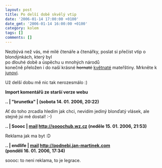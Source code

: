 ```yaml
---
layout: post
title: Po delší době skvělý vtip
date: '2006-01-14 17:00:00 +0100'
date_gmt: '2006-01-14 16:00:00 +0100'
category: kolem
tags: []
comments: []
---
```

<p>Nezbývá než vás, mé milé čtenáře a čtenářky, poslat si přečíst vtip o blondýnkách, který byl<br />
po dlouhé době a úspěchu u mnohých národů<br />
konečně přeložen i do naší krásné <del>hornaté</del> <ins>květnaté</ins> mateřštiny. Mrkněte k<br />
<a href="http://rs.reality-show.net/?text=105-blondaty-vtip">junovi</a>.</p>
<p>Už delší dobu mě nic tak nerozesmálo :)</p>
<div class="import-komentaru">
<p><strong>Import komentářů ze starší verze webu</strong></p>
<div class="comment">
<p style="font-weight:bold"><span class="compredmet">..</span> | <span class="comname">&quot;brunetka&quot;</span> | (sobota&nbsp;14.&nbsp;01.&nbsp;2006,&nbsp;20:22)</p>
<p>Ať do toho zrcadla hledím jak chci, nevidím jediný blonďatý vlásek, ale stejně jsi mě dostal! :-) </p>
</div>
<div class="comment">
<p style="font-weight:bold"><span class="compredmet">..</span> | <span class="comname">Soooc</span> |  <a href="mailto:xsoc@post.cz">mail</a>  <a href="http://sooochub.wz.cz">http://sooochub.wz.cz</a> (neděle&nbsp;15.&nbsp;01.&nbsp;2006,&nbsp;21:53)</p>
<p>Reklama jak ma byt :D </p>
</div>
<div class="comment">
<p style="font-weight:bold"><span class="compredmet">..</span> | <span class="comname">endlife</span> |  <a href="mailto:jan.martinek@post.cz">mail</a>  <a href="http://podnebi.jan-martinek.com">http://podnebi.jan-martinek.com</a> (pondělí&nbsp;16.&nbsp;01.&nbsp;2006,&nbsp;17:34)</p>
<p>soooc: to neni reklama, to je legrace. </p>
</div>
</div>

